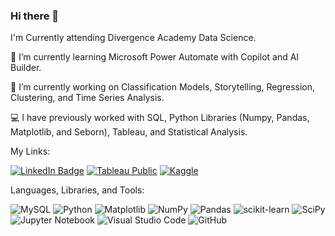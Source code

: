 ### Hi there 👋

I'm Currently attending Divergence Academy Data Science.

🌱 I’m currently learning Microsoft Power Automate with Copilot and AI Builder.

🔭 I’m currently working on Classification Models, Storytelling, Regression, Clustering, and Time Series Analysis. 

:computer: I have previously worked with SQL, Python Libraries (Numpy, Pandas, Matplotlib, and Seborn), Tableau, and Statistical Analysis.

My Links:

[![LinkedIn Badge](https://img.shields.io/badge/LinkedIn-blue?style=for-the-badge&logo=linkedin&logoColor=white)](https://www.linkedin.com/in/luisbmartinez/)  [![Tableau Public](https://img.shields.io/badge/Tableau-Public-orange?style=for-the-badge&logo=tableau)](https://public.tableau.com/profile/luis.martinez1)  [![Kaggle](https://img.shields.io/badge/Kaggle-white?style=for-the-badge&logo=kaggle)](https://www.kaggle.com/luismartinez10)


Languages, Libraries, and Tools:

![MySQL](https://img.shields.io/badge/mysql-4479A1.svg?style=for-the-badge&logo=mysql&logoColor=white)
![Python](https://img.shields.io/badge/python-3670A0?style=for-the-badge&logo=python&logoColor=ffdd54)
![Matplotlib](https://img.shields.io/badge/Matplotlib-%23ffffff.svg?style=for-the-badge&logo=Matplotlib&logoColor=black)
![NumPy](https://img.shields.io/badge/numpy-%23013243.svg?style=for-the-badge&logo=numpy&logoColor=white)
![Pandas](https://img.shields.io/badge/pandas-%23150458.svg?style=for-the-badge&logo=pandas&logoColor=white)
![scikit-learn](https://img.shields.io/badge/scikit--learn-%23F7931E.svg?style=for-the-badge&logo=scikit-learn&logoColor=white)
![SciPy](https://img.shields.io/badge/SciPy-%230C55A5.svg?style=for-the-badge&logo=scipy&logoColor=%white)
![Jupyter Notebook](https://img.shields.io/badge/jupyter-%23FA0F00.svg?style=for-the-badge&logo=jupyter&logoColor=white)
![Visual Studio Code](https://img.shields.io/badge/Visual%20Studio%20Code-0078d7.svg?style=for-the-badge&logo=visual-studio-code&logoColor=white)
![GitHub](https://img.shields.io/badge/github-%23121011.svg?style=for-the-badge&logo=github&logoColor=white)


<!--
**Luis-Martinez1/Luis-Martinez1** is a ✨ _special_ ✨ repository because its `README.md` (this file) appears on your GitHub profile.

Here are some ideas to get you started:

- 👯 I’m looking to collaborate on ...
- 🤔 I’m looking for help with ...
📫 How to reach me: linkedin.com/luisbenitomartinez
- 💬 Ask me about ...
- 😄 Pronouns: ...
- ⚡ Fun fact: ...
-->


